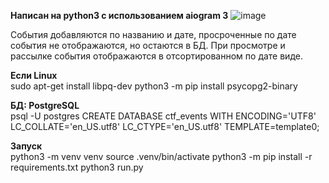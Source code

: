 **Написан на python3 с использованием aiogram 3**
![image](https://github.com/temlakoz/tgbot-event-notifier/assets/44872170/795d31e4-1b24-43a0-85e6-fc21ccfc5dd6)

События добавляются по названию и дате, просроченные по дате события не отображаются, но остаются в БД. При просмотре и рассылке события отображаются в отсортированном по дате виде.

**Если Linux** <br>
sudo apt-get install libpq-dev
python3 -m pip install psycopg2-binary<br>

**БД: PostgreSQL** <br>
psql -U postgres 
CREATE DATABASE ctf_events WITH ENCODING='UTF8' LC_COLLATE='en_US.utf8' LC_CTYPE='en_US.utf8' TEMPLATE=template0;


**Запуск**
<br>
python3 -m venv venv
source .venv/bin/activate
python3 -m pip install -r requirements.txt
python3 run.py
